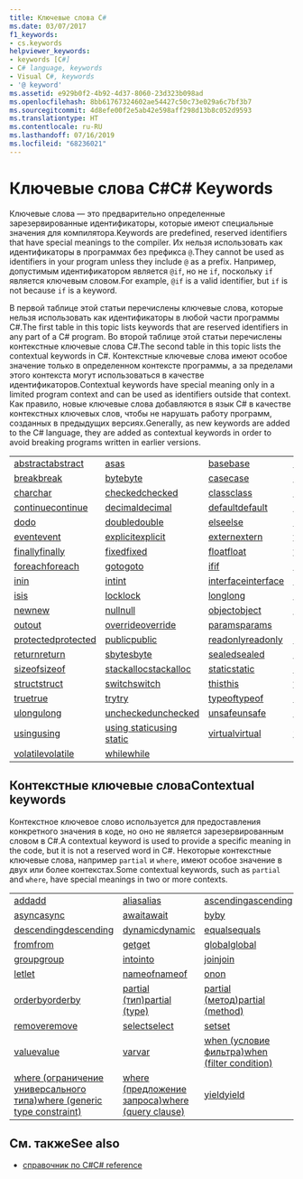 ```yaml
---
title: Ключевые слова C#
ms.date: 03/07/2017
f1_keywords:
- cs.keywords
helpviewer_keywords:
- keywords [C#]
- C# language, keywords
- Visual C#, keywords
- '@ keyword'
ms.assetid: e929b0f2-4b92-4d37-8060-23d323b098ad
ms.openlocfilehash: 8bb61767324602ae54427c50c73e029a6c7bf3b7
ms.sourcegitcommit: 4d8efe00f2e5ab42e598aff298d13b8c052d9593
ms.translationtype: HT
ms.contentlocale: ru-RU
ms.lasthandoff: 07/16/2019
ms.locfileid: "68236021"
---
```

# <a name="c-keywords"></a><span data-ttu-id="7db3d-102">Ключевые слова C#</span><span class="sxs-lookup"><span data-stu-id="7db3d-102">C# Keywords</span></span>

<span data-ttu-id="7db3d-103">Ключевые слова — это предварительно определенные зарезервированные идентификаторы, которые имеют специальные значения для компилятора.</span><span class="sxs-lookup"><span data-stu-id="7db3d-103">Keywords are predefined, reserved identifiers that have special meanings to the compiler.</span></span> <span data-ttu-id="7db3d-104">Их нельзя использовать как идентификаторы в программах без префикса `@`.</span><span class="sxs-lookup"><span data-stu-id="7db3d-104">They cannot be used as identifiers in your program unless they include `@` as a prefix.</span></span> <span data-ttu-id="7db3d-105">Например, допустимым идентификатором является `@if`, но не `if`, поскольку `if` является ключевым словом.</span><span class="sxs-lookup"><span data-stu-id="7db3d-105">For example, `@if` is a valid identifier, but `if` is not because `if` is a keyword.</span></span>  
  
 <span data-ttu-id="7db3d-106">В первой таблице этой статьи перечислены ключевые слова, которые нельзя использовать как идентификаторы в любой части программы C#.</span><span class="sxs-lookup"><span data-stu-id="7db3d-106">The first table in this topic lists keywords that are reserved identifiers in any part of a C# program.</span></span> <span data-ttu-id="7db3d-107">Во второй таблице этой статьи перечислены контекстные ключевые слова C#.</span><span class="sxs-lookup"><span data-stu-id="7db3d-107">The second table in this topic lists the contextual keywords in C#.</span></span> <span data-ttu-id="7db3d-108">Контекстные ключевые слова имеют особое значение только в определенном контексте программы, а за пределами этого контекста могут использоваться в качестве идентификаторов.</span><span class="sxs-lookup"><span data-stu-id="7db3d-108">Contextual keywords have special meaning only in a limited program context and can be used as identifiers outside that context.</span></span> <span data-ttu-id="7db3d-109">Как правило, новые ключевые слова добавляются в язык C# в качестве контекстных ключевых слов, чтобы не нарушать работу программ, созданных в предыдущих версиях.</span><span class="sxs-lookup"><span data-stu-id="7db3d-109">Generally, as new keywords are added to the C# language, they are added as contextual keywords in order to avoid breaking programs written in earlier versions.</span></span>  
  
|||||  
|---|---|---|---|  
|[<span data-ttu-id="7db3d-110">abstract</span><span class="sxs-lookup"><span data-stu-id="7db3d-110">abstract</span></span>](abstract.md)|[<span data-ttu-id="7db3d-111">as</span><span class="sxs-lookup"><span data-stu-id="7db3d-111">as</span></span>](../operators/type-testing-and-conversion-operators.md#as-operator)|[<span data-ttu-id="7db3d-112">base</span><span class="sxs-lookup"><span data-stu-id="7db3d-112">base</span></span>](base.md)|[<span data-ttu-id="7db3d-113">bool</span><span class="sxs-lookup"><span data-stu-id="7db3d-113">bool</span></span>](bool.md)|  
|[<span data-ttu-id="7db3d-114">break</span><span class="sxs-lookup"><span data-stu-id="7db3d-114">break</span></span>](break.md)|[<span data-ttu-id="7db3d-115">byte</span><span class="sxs-lookup"><span data-stu-id="7db3d-115">byte</span></span>](../builtin-types/integral-numeric-types.md)|[<span data-ttu-id="7db3d-116">case</span><span class="sxs-lookup"><span data-stu-id="7db3d-116">case</span></span>](switch.md)|[<span data-ttu-id="7db3d-117">catch</span><span class="sxs-lookup"><span data-stu-id="7db3d-117">catch</span></span>](try-catch.md)|  
|[<span data-ttu-id="7db3d-118">char</span><span class="sxs-lookup"><span data-stu-id="7db3d-118">char</span></span>](char.md)|[<span data-ttu-id="7db3d-119">checked</span><span class="sxs-lookup"><span data-stu-id="7db3d-119">checked</span></span>](checked.md)|[<span data-ttu-id="7db3d-120">class</span><span class="sxs-lookup"><span data-stu-id="7db3d-120">class</span></span>](class.md)|[<span data-ttu-id="7db3d-121">const</span><span class="sxs-lookup"><span data-stu-id="7db3d-121">const</span></span>](const.md)|  
|[<span data-ttu-id="7db3d-122">continue</span><span class="sxs-lookup"><span data-stu-id="7db3d-122">continue</span></span>](continue.md)|[<span data-ttu-id="7db3d-123">decimal</span><span class="sxs-lookup"><span data-stu-id="7db3d-123">decimal</span></span>](../builtin-types/floating-point-numeric-types.md)|[<span data-ttu-id="7db3d-124">default</span><span class="sxs-lookup"><span data-stu-id="7db3d-124">default</span></span>](default.md)|[<span data-ttu-id="7db3d-125">delegate</span><span class="sxs-lookup"><span data-stu-id="7db3d-125">delegate</span></span>](delegate.md)|  
|[<span data-ttu-id="7db3d-126">do</span><span class="sxs-lookup"><span data-stu-id="7db3d-126">do</span></span>](do.md)|[<span data-ttu-id="7db3d-127">double</span><span class="sxs-lookup"><span data-stu-id="7db3d-127">double</span></span>](../builtin-types/floating-point-numeric-types.md)|[<span data-ttu-id="7db3d-128">else</span><span class="sxs-lookup"><span data-stu-id="7db3d-128">else</span></span>](if-else.md)|[<span data-ttu-id="7db3d-129">enum</span><span class="sxs-lookup"><span data-stu-id="7db3d-129">enum</span></span>](enum.md)|  
|[<span data-ttu-id="7db3d-130">event</span><span class="sxs-lookup"><span data-stu-id="7db3d-130">event</span></span>](event.md)|[<span data-ttu-id="7db3d-131">explicit</span><span class="sxs-lookup"><span data-stu-id="7db3d-131">explicit</span></span>](../operators/user-defined-conversion-operators.md)|[<span data-ttu-id="7db3d-132">extern</span><span class="sxs-lookup"><span data-stu-id="7db3d-132">extern</span></span>](extern.md)|[<span data-ttu-id="7db3d-133">false</span><span class="sxs-lookup"><span data-stu-id="7db3d-133">false</span></span>](false-literal.md)|  
|[<span data-ttu-id="7db3d-134">finally</span><span class="sxs-lookup"><span data-stu-id="7db3d-134">finally</span></span>](try-finally.md)|[<span data-ttu-id="7db3d-135">fixed</span><span class="sxs-lookup"><span data-stu-id="7db3d-135">fixed</span></span>](fixed-statement.md)|[<span data-ttu-id="7db3d-136">float</span><span class="sxs-lookup"><span data-stu-id="7db3d-136">float</span></span>](../builtin-types/floating-point-numeric-types.md)|[<span data-ttu-id="7db3d-137">for</span><span class="sxs-lookup"><span data-stu-id="7db3d-137">for</span></span>](for.md)|  
|[<span data-ttu-id="7db3d-138">foreach</span><span class="sxs-lookup"><span data-stu-id="7db3d-138">foreach</span></span>](foreach-in.md)|[<span data-ttu-id="7db3d-139">goto</span><span class="sxs-lookup"><span data-stu-id="7db3d-139">goto</span></span>](goto.md)|[<span data-ttu-id="7db3d-140">if</span><span class="sxs-lookup"><span data-stu-id="7db3d-140">if</span></span>](if-else.md)|[<span data-ttu-id="7db3d-141">implicit</span><span class="sxs-lookup"><span data-stu-id="7db3d-141">implicit</span></span>](../operators/user-defined-conversion-operators.md)|  
|[<span data-ttu-id="7db3d-142">in</span><span class="sxs-lookup"><span data-stu-id="7db3d-142">in</span></span>](in.md)|[<span data-ttu-id="7db3d-143">int</span><span class="sxs-lookup"><span data-stu-id="7db3d-143">int</span></span>](../builtin-types/integral-numeric-types.md)|[<span data-ttu-id="7db3d-144">interface</span><span class="sxs-lookup"><span data-stu-id="7db3d-144">interface</span></span>](interface.md)|[<span data-ttu-id="7db3d-145">internal</span><span class="sxs-lookup"><span data-stu-id="7db3d-145">internal</span></span>](internal.md)|
|[<span data-ttu-id="7db3d-146">is</span><span class="sxs-lookup"><span data-stu-id="7db3d-146">is</span></span>](is.md)|[<span data-ttu-id="7db3d-147">lock</span><span class="sxs-lookup"><span data-stu-id="7db3d-147">lock</span></span>](lock-statement.md)|[<span data-ttu-id="7db3d-148">long</span><span class="sxs-lookup"><span data-stu-id="7db3d-148">long</span></span>](../builtin-types/integral-numeric-types.md)|[<span data-ttu-id="7db3d-149">namespace</span><span class="sxs-lookup"><span data-stu-id="7db3d-149">namespace</span></span>](namespace.md)|
|[<span data-ttu-id="7db3d-150">new</span><span class="sxs-lookup"><span data-stu-id="7db3d-150">new</span></span>](../operators/new-operator.md)|[<span data-ttu-id="7db3d-151">null</span><span class="sxs-lookup"><span data-stu-id="7db3d-151">null</span></span>](null.md)|[<span data-ttu-id="7db3d-152">object</span><span class="sxs-lookup"><span data-stu-id="7db3d-152">object</span></span>](object.md)|[<span data-ttu-id="7db3d-153">operator</span><span class="sxs-lookup"><span data-stu-id="7db3d-153">operator</span></span>](../operators/operator-overloading.md)|
|[<span data-ttu-id="7db3d-154">out</span><span class="sxs-lookup"><span data-stu-id="7db3d-154">out</span></span>](out.md)|[<span data-ttu-id="7db3d-155">override</span><span class="sxs-lookup"><span data-stu-id="7db3d-155">override</span></span>](override.md)|[<span data-ttu-id="7db3d-156">params</span><span class="sxs-lookup"><span data-stu-id="7db3d-156">params</span></span>](params.md)|[<span data-ttu-id="7db3d-157">private</span><span class="sxs-lookup"><span data-stu-id="7db3d-157">private</span></span>](private.md)|
|[<span data-ttu-id="7db3d-158">protected</span><span class="sxs-lookup"><span data-stu-id="7db3d-158">protected</span></span>](protected.md)|[<span data-ttu-id="7db3d-159">public</span><span class="sxs-lookup"><span data-stu-id="7db3d-159">public</span></span>](public.md)|[<span data-ttu-id="7db3d-160">readonly</span><span class="sxs-lookup"><span data-stu-id="7db3d-160">readonly</span></span>](readonly.md)|[<span data-ttu-id="7db3d-161">ref</span><span class="sxs-lookup"><span data-stu-id="7db3d-161">ref</span></span>](ref.md)|
|[<span data-ttu-id="7db3d-162">return</span><span class="sxs-lookup"><span data-stu-id="7db3d-162">return</span></span>](return.md)|[<span data-ttu-id="7db3d-163">sbyte</span><span class="sxs-lookup"><span data-stu-id="7db3d-163">sbyte</span></span>](../builtin-types/integral-numeric-types.md)|[<span data-ttu-id="7db3d-164">sealed</span><span class="sxs-lookup"><span data-stu-id="7db3d-164">sealed</span></span>](sealed.md)|[<span data-ttu-id="7db3d-165">short</span><span class="sxs-lookup"><span data-stu-id="7db3d-165">short</span></span>](../builtin-types/integral-numeric-types.md)||
[<span data-ttu-id="7db3d-166">sizeof</span><span class="sxs-lookup"><span data-stu-id="7db3d-166">sizeof</span></span>](sizeof.md)|[<span data-ttu-id="7db3d-167">stackalloc</span><span class="sxs-lookup"><span data-stu-id="7db3d-167">stackalloc</span></span>](../operators/stackalloc.md)|[<span data-ttu-id="7db3d-168">static</span><span class="sxs-lookup"><span data-stu-id="7db3d-168">static</span></span>](static.md)|[<span data-ttu-id="7db3d-169">string</span><span class="sxs-lookup"><span data-stu-id="7db3d-169">string</span></span>](string.md)|
|[<span data-ttu-id="7db3d-170">struct</span><span class="sxs-lookup"><span data-stu-id="7db3d-170">struct</span></span>](struct.md)|[<span data-ttu-id="7db3d-171">switch</span><span class="sxs-lookup"><span data-stu-id="7db3d-171">switch</span></span>](switch.md)|[<span data-ttu-id="7db3d-172">this</span><span class="sxs-lookup"><span data-stu-id="7db3d-172">this</span></span>](this.md)|[<span data-ttu-id="7db3d-173">throw</span><span class="sxs-lookup"><span data-stu-id="7db3d-173">throw</span></span>](throw.md)|
|[<span data-ttu-id="7db3d-174">true</span><span class="sxs-lookup"><span data-stu-id="7db3d-174">true</span></span>](true-literal.md)|[<span data-ttu-id="7db3d-175">try</span><span class="sxs-lookup"><span data-stu-id="7db3d-175">try</span></span>](try-catch.md)|[<span data-ttu-id="7db3d-176">typeof</span><span class="sxs-lookup"><span data-stu-id="7db3d-176">typeof</span></span>](../operators/type-testing-and-conversion-operators.md#typeof-operator)|[<span data-ttu-id="7db3d-177">uint</span><span class="sxs-lookup"><span data-stu-id="7db3d-177">uint</span></span>](../builtin-types/integral-numeric-types.md)|
|[<span data-ttu-id="7db3d-178">ulong</span><span class="sxs-lookup"><span data-stu-id="7db3d-178">ulong</span></span>](../builtin-types/integral-numeric-types.md)|[<span data-ttu-id="7db3d-179">unchecked</span><span class="sxs-lookup"><span data-stu-id="7db3d-179">unchecked</span></span>](unchecked.md)|[<span data-ttu-id="7db3d-180">unsafe</span><span class="sxs-lookup"><span data-stu-id="7db3d-180">unsafe</span></span>](unsafe.md)|[<span data-ttu-id="7db3d-181">ushort</span><span class="sxs-lookup"><span data-stu-id="7db3d-181">ushort</span></span>](../builtin-types/integral-numeric-types.md)|
|[<span data-ttu-id="7db3d-182">using</span><span class="sxs-lookup"><span data-stu-id="7db3d-182">using</span></span>](using.md)|[<span data-ttu-id="7db3d-183">using static</span><span class="sxs-lookup"><span data-stu-id="7db3d-183">using static</span></span>](using-static.md)|[<span data-ttu-id="7db3d-184">virtual</span><span class="sxs-lookup"><span data-stu-id="7db3d-184">virtual</span></span>](virtual.md)|[<span data-ttu-id="7db3d-185">void</span><span class="sxs-lookup"><span data-stu-id="7db3d-185">void</span></span>](void.md)|
|[<span data-ttu-id="7db3d-186">volatile</span><span class="sxs-lookup"><span data-stu-id="7db3d-186">volatile</span></span>](volatile.md)|[<span data-ttu-id="7db3d-187">while</span><span class="sxs-lookup"><span data-stu-id="7db3d-187">while</span></span>](while.md)|

## <a name="contextual-keywords"></a><span data-ttu-id="7db3d-188">Контекстные ключевые слова</span><span class="sxs-lookup"><span data-stu-id="7db3d-188">Contextual keywords</span></span>

 <span data-ttu-id="7db3d-189">Контекстное ключевое слово используется для предоставления конкретного значения в коде, но оно не является зарезервированным словом в C#.</span><span class="sxs-lookup"><span data-stu-id="7db3d-189">A contextual keyword is used to provide a specific meaning in the code, but it is not a reserved word in C#.</span></span> <span data-ttu-id="7db3d-190">Некоторые контекстные ключевые слова, например `partial` и `where`, имеют особое значение в двух или более контекстах.</span><span class="sxs-lookup"><span data-stu-id="7db3d-190">Some contextual keywords, such as `partial` and `where`, have special meanings in two or more contexts.</span></span>  
  
||||  
|---|---|---|  
|[<span data-ttu-id="7db3d-191">add</span><span class="sxs-lookup"><span data-stu-id="7db3d-191">add</span></span>](add.md)|[<span data-ttu-id="7db3d-192">alias</span><span class="sxs-lookup"><span data-stu-id="7db3d-192">alias</span></span>](extern-alias.md)|[<span data-ttu-id="7db3d-193">ascending</span><span class="sxs-lookup"><span data-stu-id="7db3d-193">ascending</span></span>](ascending.md)|
|[<span data-ttu-id="7db3d-194">async</span><span class="sxs-lookup"><span data-stu-id="7db3d-194">async</span></span>](async.md)|[<span data-ttu-id="7db3d-195">await</span><span class="sxs-lookup"><span data-stu-id="7db3d-195">await</span></span>](await.md)|[<span data-ttu-id="7db3d-196">by</span><span class="sxs-lookup"><span data-stu-id="7db3d-196">by</span></span>](by.md)|
|[<span data-ttu-id="7db3d-197">descending</span><span class="sxs-lookup"><span data-stu-id="7db3d-197">descending</span></span>](descending.md)|[<span data-ttu-id="7db3d-198">dynamic</span><span class="sxs-lookup"><span data-stu-id="7db3d-198">dynamic</span></span>](dynamic.md)|[<span data-ttu-id="7db3d-199">equals</span><span class="sxs-lookup"><span data-stu-id="7db3d-199">equals</span></span>](equals.md)|
|[<span data-ttu-id="7db3d-200">from</span><span class="sxs-lookup"><span data-stu-id="7db3d-200">from</span></span>](from-clause.md)|[<span data-ttu-id="7db3d-201">get</span><span class="sxs-lookup"><span data-stu-id="7db3d-201">get</span></span>](get.md)|[<span data-ttu-id="7db3d-202">global</span><span class="sxs-lookup"><span data-stu-id="7db3d-202">global</span></span>](global.md)|
|[<span data-ttu-id="7db3d-203">group</span><span class="sxs-lookup"><span data-stu-id="7db3d-203">group</span></span>](group-clause.md)|[<span data-ttu-id="7db3d-204">into</span><span class="sxs-lookup"><span data-stu-id="7db3d-204">into</span></span>](into.md)|[<span data-ttu-id="7db3d-205">join</span><span class="sxs-lookup"><span data-stu-id="7db3d-205">join</span></span>](join-clause.md)|
|[<span data-ttu-id="7db3d-206">let</span><span class="sxs-lookup"><span data-stu-id="7db3d-206">let</span></span>](let-clause.md)|[<span data-ttu-id="7db3d-207">nameof</span><span class="sxs-lookup"><span data-stu-id="7db3d-207">nameof</span></span>](../operators/nameof.md)|[<span data-ttu-id="7db3d-208">on</span><span class="sxs-lookup"><span data-stu-id="7db3d-208">on</span></span>](on.md)|
|[<span data-ttu-id="7db3d-209">orderby</span><span class="sxs-lookup"><span data-stu-id="7db3d-209">orderby</span></span>](orderby-clause.md)|[<span data-ttu-id="7db3d-210">partial (тип)</span><span class="sxs-lookup"><span data-stu-id="7db3d-210">partial (type)</span></span>](partial-type.md)|[<span data-ttu-id="7db3d-211">partial (метод)</span><span class="sxs-lookup"><span data-stu-id="7db3d-211">partial (method)</span></span>](partial-method.md)|
|[<span data-ttu-id="7db3d-212">remove</span><span class="sxs-lookup"><span data-stu-id="7db3d-212">remove</span></span>](remove.md)|[<span data-ttu-id="7db3d-213">select</span><span class="sxs-lookup"><span data-stu-id="7db3d-213">select</span></span>](select-clause.md)|[<span data-ttu-id="7db3d-214">set</span><span class="sxs-lookup"><span data-stu-id="7db3d-214">set</span></span>](set.md)|
|[<span data-ttu-id="7db3d-215">value</span><span class="sxs-lookup"><span data-stu-id="7db3d-215">value</span></span>](value.md)|[<span data-ttu-id="7db3d-216">var</span><span class="sxs-lookup"><span data-stu-id="7db3d-216">var</span></span>](var.md)|[<span data-ttu-id="7db3d-217">when (условие фильтра)</span><span class="sxs-lookup"><span data-stu-id="7db3d-217">when (filter condition)</span></span>](when.md)|
|[<span data-ttu-id="7db3d-218">where (ограничение универсального типа)</span><span class="sxs-lookup"><span data-stu-id="7db3d-218">where (generic type constraint)</span></span>](where-generic-type-constraint.md)|[<span data-ttu-id="7db3d-219">where (предложение запроса)</span><span class="sxs-lookup"><span data-stu-id="7db3d-219">where (query clause)</span></span>](where-clause.md)|[<span data-ttu-id="7db3d-220">yield</span><span class="sxs-lookup"><span data-stu-id="7db3d-220">yield</span></span>](yield.md)|
  
## <a name="see-also"></a><span data-ttu-id="7db3d-221">См. также</span><span class="sxs-lookup"><span data-stu-id="7db3d-221">See also</span></span>

- [<span data-ttu-id="7db3d-222">справочник по C#</span><span class="sxs-lookup"><span data-stu-id="7db3d-222">C# reference</span></span>](../index.md)
